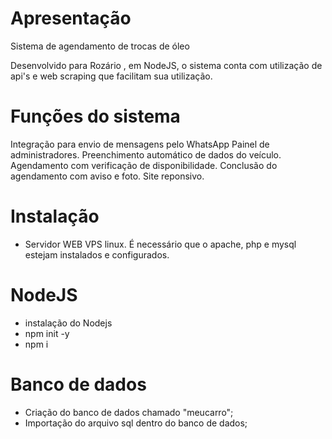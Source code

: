 <h1> Apresentação </h1>

Sistema de agendamento de trocas de óleo 

Desenvolvido para Rozário , em NodeJS, o sistema conta com utilização de api's e web scraping que facilitam sua utilização.

<h1>  Funções do sistema </h1>

Integração para envio de mensagens pelo WhatsApp
Painel de administradores.
Preenchimento automático de dados do veículo.
Agendamento com verificação de disponibilidade.
Conclusão do agendamento com aviso e foto.
Site reponsivo.


<h1> Instalação </h1>

- Servidor WEB VPS linux. É necessário que o apache, php e mysql estejam instalados e configurados. 

<h1> NodeJS </h1>

- instalação do Nodejs
- npm init -y
- npm i

<h1> Banco de dados </h1>

- Criação do banco de dados chamado "meucarro";
- Importação do arquivo sql dentro do banco de dados;
